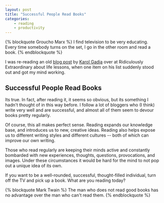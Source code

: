 ```yaml
---
layout: post
title: "Successful People Read Books"
categories:
    - reading
    - productivity
---
```


{% blockquote Groucho Marx %}
I find television to be very educating. Every time somebody turns on the set, I go in the other room and read a book.
{% endblockquote %}

I was re-reading an old
[blog post](http://www.ridiculouslyextraordinary.com/101-life-lessons/) by
[Karol Gadja](http://www.ridiculouslyextraordinary.com/) over at Ridiculously Extraordinary about life lessons, when one item on his list suddenly stood out and got my mind working.

## Successful People Read Books

Its true. In fact, after reading it, it seems so obvious, but its something I hadn't thought of in this way before. I follow a lot of bloggers who (I think) write very well and are successful, and almost all of them seem to devour books pretty regularly.

Of course, this all makes perfect sense. Reading expands our knowledge base, and introduces us to new, creative ideas. Reading also helps expose us to different writing styles and different cultures -- both of which can improve our own writing.

Those who read regularly are keeping their minds active and constantly bombarded with new experiences, thoughts, questions, provocations, and images. Under these circumstances it would be hard for the mind to not pop out a unique idea of its own.

If you want to be a well-rounded, successful, thought-filled individual, turn off the TV and pick up a book. What are you reading today?

{% blockquote Mark Twain %}
The man who does not read good books has no advantage over the man who can't read them.
{% endblockquote %}
